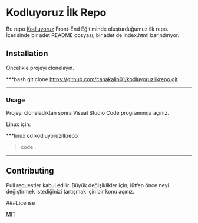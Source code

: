 # Kodluyoruz İlk Repo

Bu repo [Kodluyoruz](https://www.kodluyoruz.org/) Front-End Eğitiminde oluşturduğumuz ilk repo. İçerisinde bir adet README
dosyası, bir adet de index.html barındırıyor.


## Installation

Öncelikle projeyi clonelayın.

***bash
git clone https://github.com/canakalin01/kodluyoruzilkrepo.git
***
### Usage

Projeyi cloneladıktan sonra Visual Studio Code programında açınız.

Linux için:

***linux
cd kodluyoruzilkrepo
> code .
***
## Contributing

Pull requestler kabul edilir. Büyük değişiklikler için, lütfen önce neyi değiştirmek istediğinizi tartışmak için bir konu açınız.

###License

[MIT](https://mit-license.org/)
